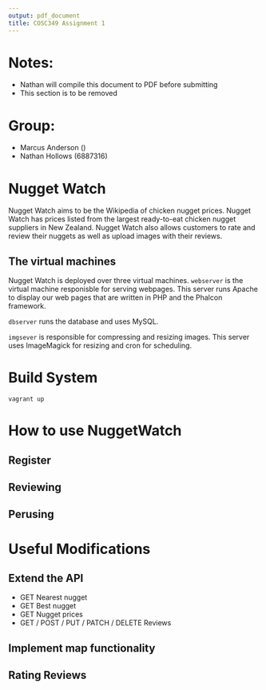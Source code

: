 ```yaml
---
output: pdf_document
title: COSC349 Assignment 1
---
```


# Notes:

- Nathan will compile this document to PDF before submitting
- This section is to be removed

# Group:

- Marcus Anderson ()
- Nathan Hollows (6887316)

# Nugget Watch

Nugget Watch aims to be the Wikipedia of chicken nugget prices. Nugget Watch has prices listed from the largest ready-to-eat chicken nugget suppliers in New Zealand. Nugget Watch also allows customers to rate and review their nuggets as well as upload images with their reviews.

## The virtual machines

Nugget Watch is deployed over three virtual machines. `webserver` is the virtual machine responisble for serving webpages. This server runs Apache to display our web pages that are written in PHP and the Phalcon framework. 

`dbserver` runs the database and uses MySQL.

`imgsever` is responsible for compressing and resizing images. This server uses ImageMagick for resizing and cron for scheduling.

# Build System

`vagrant up`

# How to use NuggetWatch 

## Register

## Reviewing

## Perusing

# Useful Modifications

## Extend the API

- GET Nearest nugget
- GET Best nugget
- GET Nugget prices
- GET / POST / PUT / PATCH / DELETE Reviews

## Implement map functionality

## Rating Reviews

